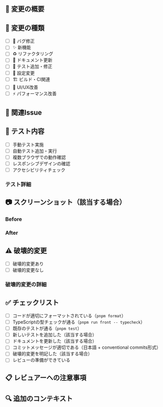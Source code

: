## 📝 変更の概要
<!-- 何を変更したか、なぜ変更したかを簡潔に説明してください -->


## 🔄 変更の種類
<!-- 該当するものにチェックしてください（複数選択可） -->
- [ ] 🐛 バグ修正
- [ ] ✨ 新機能
- [ ] ♻️ リファクタリング
- [ ] 📝 ドキュメント更新
- [ ] 🧪 テスト追加・修正
- [ ] 🔧 設定変更
- [ ] 🏗️ ビルド・CI関連
- [ ] 🎨 UI/UX改善
- [ ] ⚡ パフォーマンス改善

## 🔗 関連Issue
<!-- 関連するIssueがあれば記載してください -->
<!-- 例: Closes #123, Fixes #456, Refs #789 -->


## 🧪 テスト内容
<!-- 実行したテストの内容を記載してください -->
- [ ] 手動テスト実施
- [ ] 自動テスト追加・実行
- [ ] 複数ブラウザでの動作確認
- [ ] レスポンシブデザインの確認
- [ ] アクセシビリティチェック

### テスト詳細
<!-- 具体的なテスト内容を記載してください -->


## 📷 スクリーンショット（該当する場合）
<!-- UI変更がある場合は Before/After のスクリーンショットを添付してください -->

### Before
<!-- 変更前の画面 -->


### After
<!-- 変更後の画面 -->


## ⚠️ 破壊的変更
<!-- 既存機能に影響がある場合は詳細を記載してください -->
- [ ] 破壊的変更あり
- [ ] 破壊的変更なし

### 破壊的変更の詳細
<!-- 該当する場合のみ記載 -->


## ✅ チェックリスト
<!-- PRを作成する前に以下の項目を確認してください -->
- [ ] コードが適切にフォーマットされている（`pnpm format`）
- [ ] TypeScriptの型チェックが通る（`pnpm run front -- typecheck`）
- [ ] 既存のテストが通る（`pnpm test`）
- [ ] 新しいテストを追加した（該当する場合）
- [ ] ドキュメントを更新した（該当する場合）
- [ ] コミットメッセージが適切である（日本語 + conventional commits形式）
- [ ] 破壊的変更を明記した（該当する場合）
- [ ] レビューの準備ができている

## 📋 レビュアーへの注意事項
<!-- レビュアーに特に注意してほしい点があれば記載してください -->


## 🔍 追加のコンテキスト
<!-- その他、レビューに役立つ情報があれば記載してください -->
<!-- 例: 技術的な背景、設計判断の理由、参考資料など -->